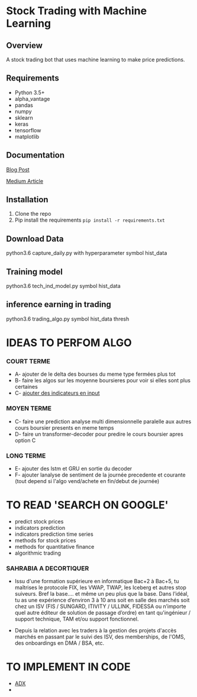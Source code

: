 # Stock Trading with Machine Learning

## Overview

A stock trading bot that uses machine learning to make price predictions.

## Requirements

-   Python 3.5+
-   alpha_vantage
-   pandas
-   numpy
-   sklearn
-   keras
-   tensorflow
-   matplotlib

## Documentation

[Blog Post](https://yacoubahmed.me/blog/stock-prediction-ml)

[Medium Article](https://medium.com/towards-data-science/getting-rich-quick-with-machine-learning-and-stock-market-predictions-696802da94fe)

## Installation

1. Clone the repo
2. Pip install the requirements `pip install -r requirements.txt`

## Download Data


python3.6 capture_daily.py with hyperparameter symbol hist_data

## Training model

python3.6 tech_ind_model.py symbol hist_data

## inference earning in trading

python3.6 trading_algo.py symbol hist_data thresh


# IDEAS TO PERFOM ALGO

### COURT TERME 
* A- ajouter de le delta des bourses du meme type fermées plus tot
* B- faire les algos sur les moyenne boursieres pour voir si elles sont plus certaines
* C- [ajouter des indicateurs en input](https://www.investopedia.com/articles/active-trading/101014/basics-algorithmic-trading-concepts-and-examples.asp)
### MOYEN TERME
* C- faire une prediction analyse multi dimensionnelle paralelle aux autres cours boursier presents en meme temps
* D- faire un transformer-decoder pour predire le cours boursier apres option C

### LONG TERME
* E- ajouter des lstm et GRU en sortie du decoder
* F- ajouter lanalyse de sentiment de la journée precedente et courante (tout depend si l'algo vend/achete en fin/debut de journée)

# TO READ 'SEARCH ON GOOGLE'

- predict stock prices
- indicators prediction
- indicators prediction time series
- methods for stock prices
- methods for quantitative finance
- algorithmic trading


### SAHRABIA A DECORTIQUER

- Issu d'une formation supérieure en informatique Bac+2 à Bac+5, tu maîtrises le protocole FIX, les VWAP, TWAP, les Iceberg et autres stop suiveurs. Bref la base.... et même un peu plus que la base. Dans l’idéal, tu as une expérience d’environ 3 à 10 ans soit en salle des marchés soit chez un ISV (FIS / SUNGARD, ITIVITY / ULLINK, FIDESSA ou n’importe quel autre éditeur de solution de passage d’ordre) en tant qu'ingénieur / support technique, TAM et/ou support fonctionnel.

- Depuis la relation avec les traders à la gestion des projets d'accès marchés en passant par le suivi des ISV, des memberships, de l'OMS, des onboardings en DMA / BSA, etc.


# TO IMPLEMENT IN CODE
* [ADX](https://python.plainenglish.io/trading-using-python-average-directional-index-adx-aeab999cffe7)
* 
